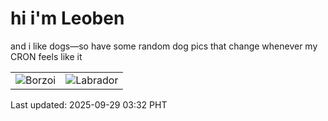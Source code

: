 # hi i'm Leoben

and i like dogs—so have some random dog pics that change whenever my CRON feels like it

|  |  |
|--------|----------|
| ![Borzoi](https://random-dog-vercel.vercel.app/api/random-borzoi?v=1759087921) | ![Labrador](https://random-dog-vercel.vercel.app/api/random-labrador?v=1759087921) |

Last updated: 2025-09-29 03:32 PHT
